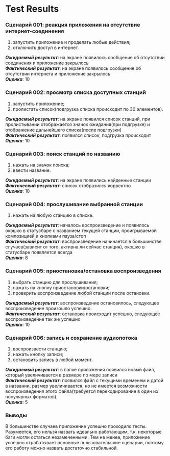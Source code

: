 # Test Results
 
### Сценарий 001: реакция приложения на отсутствие интернет-соединения
1. запустить приложение и проделать любые действия;
2. отключить доступ в интернет.
 
<b><i>Ожидаемый результат</i></b>: на экране появилось сообщение об отсутствии соединения и приложение закрылось<br />
<b><i>Фактический результат</i></b>: на экране появилось сообщение об отсутствии интернета и приложение закрылось<br />
<b><i>Оценка</i></b>: 10<br />
 
### Сценарий 002: просмотр списка доступных станций
1. запустить приложение;
2. пролистать список(подгрузка списка происходит по 30 элементов).
 
<b><i>Ожидаемый результат</i></b>: на экране появился список станций, при пролистывании отображается значок ожидания(при подгрузке) и отображение дальнейшего списка(после подгрузки)<br />
<b><i>Фактический результат</i></b>: появился список, подгрузка происходит<br />
<b><i>Оценка</i></b>: 10<br />
 
### Сценарий 003: поиск станций по названию
1. нажать на значок поиска;
2. ввести название.
 
<b><i>Ожидаемый результат</i></b>: на экране появились найденные станции<br />
<b><i>Фактический результат</i></b>: список отобразился корректно<br />
<b><i>Оценка</i></b>: 10<br />
 
### Сценарий 004: прослушивание выбранной станции
1. нажать на любую станцию в списке.
 
<b><i>Ожидаемый результат</i></b>: началось воспроизведение и появилось окошко в статусбаре с названием текущей станции, проигрываемой композицией и кнопками пауза/стоп<br />
<b><i>Фактический результат</i></b>: воспроизведение начинается в большинстве случаев(зависит от того, активна ли сейчас станция), окошко в статусбаре появляется всегда<br />
<b><i>Оценка</i></b>: 8<br />
 
### Сценарий 005: приостановка/остановка воспроизведения
1. выбрать станцию для прослушивания;
2. нажать на кнопку приостановки/остановки;
3. проверить воспроизведение любой станции после остановки.
 
<b><i>Ожидаемый результат</i></b>: воспроизведение остановилось, следующее воспроизведение произошло успешно.<br />
<b><i>Фактический результат</i></b>: остановка происходит успешно, следующее воспроизведение так же успешно<br />
<b><i>Оценка</i></b>: 10<br />
 
### Сценарий 006: запись и сохранение аудиопотока
1. воспроизвести станцию;
2. нажать кнопку записи;
3. остановить запись в любой момент.
 
<b><i>Ожидаемый результат</i></b>: в папке приложения появился новый файл, который увеличивается в размере по мере записи<br />
<b><i>Фактический результат</i></b>: появился файл с текущими временем и датой в названии, размер увеличивается, но не имеется возможности воспроизведения этого файла(требуется перекодирование в один из популярных форматов)<br />
<b><i>Оценка</i></b>: 5<br />
 
### Выводы
 
В большинстве случаев приложение успешно проходило тесты. Разумеется, его нельзя назвать идеально работающим, т.к. некоторые баги могли остаться незамеченными. Тем не менее, приложение успешно отрабатывает основные пользовательские сценарии, поэтому его работу можно назвать достаточно стабильной.